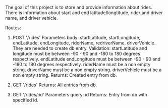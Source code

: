 The goal of this project is to store and provide information about rides. There is information about start and end latitude/longtitude, rider and driver name, and driver vehicle.

Routes:
  1. POST '/rides'
    Parameters body:
      startLatitude, startLongitude, endLatitude, endLongitude, riderName, redriverName, driverVehicle. They are needed to create db entry.
    Validation:
      startLatitude and longitude must be between -90 - 90 and -180 to 180 degrees respectively.
      endLatitude endLongitude must be between -90 - 90 and -180 to 180 degrees respectively.
      riderName must be a non empty string.
      driverName must be a non empty string.
      driverVehicle must be a non empty string.
    Returns:
      Created entry from db.

  2. GET '/rides'
    Returns:
      All entries from db.

  3. GET '/rides/:id'
    Parameters query:
      id
    Returns:
      Entry from db with specified id.
